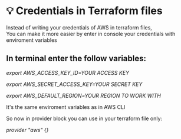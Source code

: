 # 💡 Credentials in Terraform files
Instead of writing your credentials of AWS in terraform files,<br> 
You can make it more easier by enter in console your credentials with enviroment variables

## In terminal enter the follow variables:

*export AWS_ACCESS_KEY_ID=YOUR ACCESS KEY*

*export AWS_SECRET_ACCESS_KEY=YOUR SECRET KEY*

*export AWS_DEFAULT_REGION=YOUR REGION TO WORK WITH*

It's the same enviroment variables as in AWS CLI

So now in provider block you can use in your terraform file only:

*provider "aws" {}*
